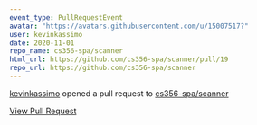 ```yaml
---
event_type: PullRequestEvent
avatar: "https://avatars.githubusercontent.com/u/15007517?"
user: kevinkassimo
date: 2020-11-01
repo_name: cs356-spa/scanner
html_url: https://github.com/cs356-spa/scanner/pull/19
repo_url: https://github.com/cs356-spa/scanner
---
```


<a href='https://github.com/kevinkassimo' target='_blank'>kevinkassimo</a> opened a pull request to <a href='https://github.com/cs356-spa/scanner' target='_blank'>cs356-spa/scanner</a>

<a href='https://github.com/cs356-spa/scanner/pull/19' target='_blank'>View Pull Request</a>